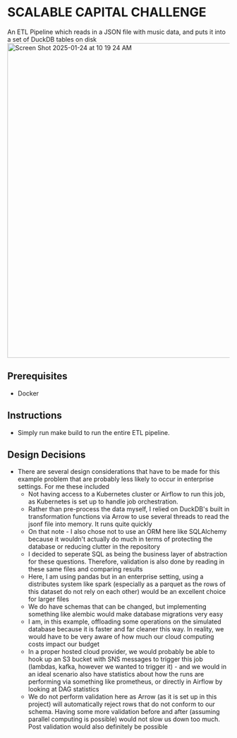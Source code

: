 # SCALABLE CAPITAL CHALLENGE

An ETL Pipeline which reads in a JSON file with music data, and puts it into a set of DuckDB tables on disk
<img width="713" alt="Screen Shot 2025-01-24 at 10 19 24 AM" src="https://github.com/user-attachments/assets/2def4ce9-016e-42d9-9820-5f1c896b7537" />

## Prerequisites
- Docker
## Instructions
- Simply run make build to run the entire ETL pipeline.
## Design Decisions
- There are several design considerations that have to be made for this example problem that are probably less likely to occur in enterprise settings. For me these included
  - Not having access to a Kubernetes cluster or Airflow to run this job, as Kubernetes is set up to handle job orchestration. 
  - Rather than pre-process the data myself, I relied on DuckDB's built in transformation functions via Arrow to use several threads to read the jsonf file into memory. It runs quite quickly
  - On that note - I also chose not to use an ORM here like SQLAlchemy because it wouldn't actually do much in terms of protecting the database or reducing clutter in the repository
  - I decided to seperate SQL as being the business layer of abstraction for these questions. Therefore, validation is also done by reading in these same files and comparing results
  - Here, I am using pandas but in an enterprise setting, using a distributes system like spark (especially as a parquet as the rows of this dataset do not rely on each other) would be an excellent choice for larger files
  - We do have schemas that can be changed, but implementing something like alembic would make database migrations very easy
  - I am, in this example, offloading some operations on the simulated database because it is faster and far cleaner this way. In reality, we would have to be very aware of how much our cloud computing costs impact our budget
  - In a proper hosted cloud provider, we would probably be able to hook up an S3 bucket with SNS messages to trigger this job (lambdas, kafka, however we wanted to trigger it) - and we would in an ideal scenario also have statistics about how the runs are performing via something like prometheus, or directly in Airflow by looking at DAG statistics
  - We do not  perform validation here as Arrow (as it is set up in this project) will automatically reject rows that do not conform to our schema. Having some more validation before and after (assuming parallel computing is possible) would not slow us down too much. Post validation would also definitely be possible
